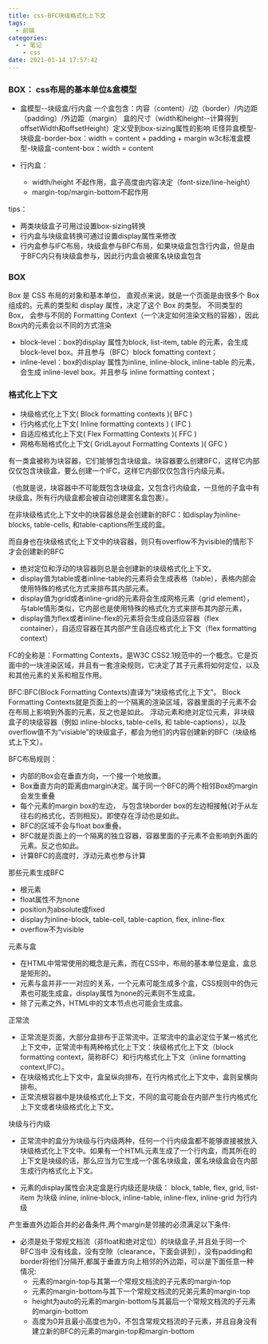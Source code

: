 ```yaml
---
title: css-BFC块级格式化上下文
tags:
  - 前端
categories:
  - - 笔记
    - css
date: 2021-01-14 17:57:42
---
```


### BOX： css布局的基本单位&盒模型

+ 盒模型--块级盒/行内盒
一个盒包含：内容（content）/边（border）/内边距（padding）/外边距（margin）
盒的尺寸（width和height--计算得到offsetWidth和offsetHeight）定义受到box-sizing属性的影响
IE怪异盒模型-块级盒-border-box：width = content + padding + margin
w3c标准盒模型-块级盒-content-box：width = content

+ 行内盒：
  + width/height 不起作用，盒子高度由内容决定（font-size/line-height）
  + margin-top/margin-bottom不起作用

tips：

+ 两类块级盒子可用过设置box-sizing转换
+ 行内盒与块级盒转换可通过设置display属性来修改
+ 行内盒参与IFC布局，块级盒参与BFC布局，如果块级盒包含行内盒，但是由于BFC内只有块级盒参与，因此行内盒会被匿名块级盒包含

### BOX

Box 是 CSS 布局的对象和基本单位， 直观点来说，就是一个页面是由很多个 Box 组成的。元素的类型和 display 属性，决定了这个 Box 的类型。
不同类型的 Box， 会参与不同的 Formatting Context（一个决定如何渲染文档的容器），因此Box内的元素会以不同的方式渲染

+ block-level：box的display 属性为block, list-item, table 的元素，会生成 block-level box。并且参与（BFC）block fomatting context；
+ inline-level：box的display 属性为inline, inline-block, inline-table 的元素，会生成 inline-level box。并且参与 inline formatting context；

### 格式化上下文

+ 块级格式化上下文( Block formatting contexts )( BFC )
+ 行内格式化上下文( Inline formatting contexts ) ( IFC )
+ 自适应格式化上下文( Flex Formatting Contexts )( FFC )
+ 网格布局格式化上下文( GridLayout Formatting Contexts )( GFC )

有一类盒被称为块容器，它们能够包含块级盒。块容器要么创建BFC，这样它内部仅仅包含块级盒，要么创建一个IFC，这样它内部仅仅包含行内级元素。

（也就是说，块容器中不可能既包含块级盒，又包含行内级盒，一旦他的子盒中有块级盒，所有行内级盒都会被自动创建匿名盒包裹）。

在非块级格式化上下文中的块容器总是会创建新的BFC：如display为inline-blocks, table-cells, 和table-captions所生成的盒。

而自身也在块级格式化上下文中的块容器，则只有overflow不为visible的情形下才会创建新的BFC

+ 绝对定位和浮动的块容器则总是会创建新的块级格式化上下文。
+ display值为table或者inline-table的元素将会生成表格（table），表格内部会使用特殊的格式化方式来排布其内部元素。
+ display值为grid或者inline-grid的元素将会生成网格元素（grid element），与table情形类似，它内部也是使用特殊的格式化方式来排布其内部元素，
+ display值为flex或者inline-flex的元素将会生成自适应容器（flex container），自适应容器在其内部产生自适应格式化上下文（flex formatting context）

FC的全称是：Formatting Contexts，是W3C CSS2.1规范中的一个概念。它是页面中的一块渲染区域，并且有一套渲染规则，它决定了其子元素将如何定位，以及和其他元素的关系和相互作用。

BFC:BFC(Block Formatting Contexts)直译为"块级格式化上下文"。
Block Formatting Contexts就是页面上的一个隔离的渲染区域，容器里面的子元素不会在布局上影响到外面的元素，反之也是如此。
浮动元素和绝对定位元素，非块级盒子的块级容器（例如 inline-blocks, table-cells, 和 table-captions），以及overflow值不为“visiable”的块级盒子，都会为他们的内容创建新的BFC（块级格式上下文）。

BFC布局规则：

+ 内部的Box会在垂直方向，一个接一个地放置。
+ Box垂直方向的距离由margin决定。属于同一个BFC的两个相邻Box的margin会发生重叠
+ 每个元素的margin box的左边， 与包含块border box的左边相接触(对于从左往右的格式化，否则相反)。即使存在浮动也是如此。
+ BFC的区域不会与float box重叠。
+ BFC就是页面上的一个隔离的独立容器，容器里面的子元素不会影响到外面的元素。反之也如此。
+ 计算BFC的高度时，浮动元素也参与计算

那些元素生成BFC

+ 根元素
+ float属性不为none
+ position为absolute或fixed
+ display为inline-block, table-cell, table-caption, flex, inline-flex
+ overflow不为visible

元素与盒

+ 在HTML中常常使用的概念是元素，而在CSS中，布局的基本单位是盒，盒总是矩形的。
+ 元素与盒并非一一对应的关系，一个元素可能生成多个盒，CSS规则中的伪元素也可能生成盒，display属性为none的元素则不生成盒。
+ 除了元素之外，HTML中的文本节点也可能会生成盒。

正常流

+ 正常流是页面，大部分盒排布于正常流中。正常流中的盒必定位于某一格式化上下文中，正常流中有两种格式化上下文：块级格式化上下文（block formatting context，简称BFC）和行内格式化上下文（inline formatting context,IFC）。
+ 在块级格式化上下文中，盒呈纵向排布，在行内格式化上下文中，盒则呈横向排布。
+ 正常流根容器中是块级格式化上下文，不同的盒可能会在内部产生行内格式化上下文或者块级格式化上下文。

块级与行内级

+ 正常流中的盒分为块级与行内级两种，任何一个行内级盒都不能够直接被放入块级格式化上下文中。如果有一个HTML元素生成了一个行内盒，而其所在的上下文是块级的话，那么应当为它生成一个匿名块级盒，匿名块级盒会在内部生成行内格式化上下文。

+ 元素的display属性会决定盒是行内级还是块级：
block, table, flex, grid, list-item 为块级
inline, inline-block, inline-table, inline-flex, inline-grid 为行内级

产生垂直外边距合并的必备条件,两个margin是邻接的必须满足以下条件:

+ 必须是处于常规文档流（非float和绝对定位）的块级盒子,并且处于同一个BFC当中
没有线盒，没有空隙（clearance，下面会讲到），没有padding和border将他们分隔开,都属于垂直方向上相邻的外边距，可以是下面任意一种情况:
  + 元素的margin-top与其第一个常规文档流的子元素的margin-top
  + 元素的margin-bottom与其下一个常规文档流的兄弟元素的margin-top
  + height为auto的元素的margin-bottom与其最后一个常规文档流的子元素的margin-bottom
  + 高度为0并且最小高度也为0，不包含常规文档流的子元素，并且自身没有建立新的BFC的元素的margin-top和margin-bottom
